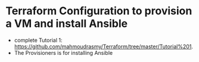 # Terraform Configuration to provision a VM and install Ansible

 - complete Tutorial 1: https://github.com/mahmoudrasmy/Terraform/tree/master/Tutorial%201.
 - The Provisioners is for installing Ansible 
 